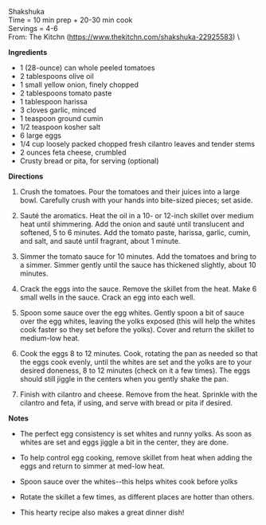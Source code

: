 Shakshuka \
Time = 10 min prep + 20-30 min cook \
Servings = 4-6 \
From: The Kitchn (https://www.thekitchn.com/shakshuka-22925583) \

**Ingredients**
- 1 (28-ounce) can whole peeled tomatoes
- 2 tablespoons olive oil
- 1 small yellow onion, finely chopped
- 2 tablespoons tomato paste
- 1 tablespoon harissa
- 3 cloves garlic, minced
- 1 teaspoon ground cumin
- 1/2 teaspoon kosher salt
- 6 large eggs
- 1/4 cup loosely packed chopped fresh cilantro leaves and tender stems
- 2 ounces feta cheese, crumbled
- Crusty bread or pita, for serving (optional)

**Directions**

1. Crush the tomatoes. Pour the tomatoes and their juices into a large bowl. Carefully crush with your hands into bite-sized pieces; set aside.

2. Sauté the aromatics. Heat the oil in a 10- or 12-inch skillet over medium heat until shimmering. Add the onion and sauté until translucent and softened, 5 to 6 minutes. Add the tomato paste, harissa, garlic, cumin, and salt, and sauté until fragrant, about 1 minute.

3. Simmer the tomato sauce for 10 minutes. Add the tomatoes and bring to a simmer. Simmer gently until the sauce has thickened slightly, about 10 minutes.

4. Crack the eggs into the sauce. Remove the skillet from the heat. Make 6 small wells in the sauce. Crack an egg into each well.

5. Spoon some sauce over the egg whites. Gently spoon a bit of sauce over the egg whites, leaving the yolks exposed (this will help the whites cook faster so they set before the yolks). Cover and return the skillet to medium-low heat.

6. Cook the eggs 8 to 12 minutes. Cook, rotating the pan as needed so that the eggs cook evenly, until the whites are set and the yolks are to your desired doneness, 8 to 12 minutes (check on it a few times). The eggs should still jiggle in the centers when you gently shake the pan.

7. Finish with cilantro and cheese. Remove from the heat. Sprinkle with the cilantro and feta, if using, and serve with bread or pita if desired.

**Notes**

- The perfect egg consistency is set whites and runny yolks. As soon as whites are set and eggs jiggle a bit in the center, they are done. 

- To help control egg cooking, remove skillet from heat when adding the eggs and return to simmer at med-low heat. 

- Spoon sauce over the whites--this helps whites cook before yolks

- Rotate the skillet a few times, as different places are hotter than others.

- This hearty recipe also makes a great dinner dish!  
